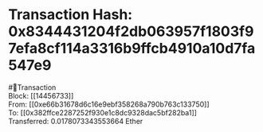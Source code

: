 
Transaction Hash: 0x8344431204f2db063957f1803f97efa8cf114a3316b9ffcb4910a10d7fa547e9
====================================================================================
  
#💸Transaction  
Block: [[14456733]]  
From: [[0xe66b31678d6c16e9ebf358268a790b763c133750]]  
To: [[0x382ffce2287252f930e1c8dc9328dac5bf282ba1]]  
Transferred: 0.0178073343553664 Ether